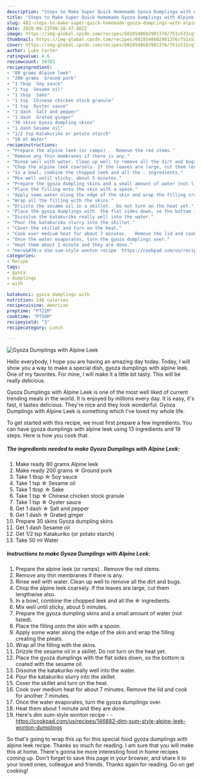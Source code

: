 ```yaml
---
description: "Steps to Make Super Quick Homemade Gyoza Dumplings with Alpine Leek"
title: "Steps to Make Super Quick Homemade Gyoza Dumplings with Alpine Leek"
slug: 481-steps-to-make-super-quick-homemade-gyoza-dumplings-with-alpine-leek
date: 2020-09-23T00:18:47.982Z
image: https://img-global.cpcdn.com/recipes/6018548682981376/751x532cq70/gyoza-dumplings-with-alpine-leek-recipe-main-photo.jpg
thumbnail: https://img-global.cpcdn.com/recipes/6018548682981376/751x532cq70/gyoza-dumplings-with-alpine-leek-recipe-main-photo.jpg
cover: https://img-global.cpcdn.com/recipes/6018548682981376/751x532cq70/gyoza-dumplings-with-alpine-leek-recipe-main-photo.jpg
author: Luke Carter
ratingvalue: 4.6
reviewcount: 39783
recipeingredient:
- "80 grams Alpine leek"
- "200 grams  Ground pork"
- "1 tbsp  Soy sauce"
- "1 tsp  Sesame oil"
- "1 tbsp  Sake"
- "1 tsp  Chinese chicken stock granule"
- "1 tsp  Oyster sauce"
- "1 dash  Salt and pepper"
- "1 dash  Grated ginger"
- "30 skins Gyoza dumpling skins"
- "1 dash Sesame oil"
- "1/2 tsp Katakuriko or potato starch"
- "50 ml Water"
recipeinstructions:
- "Prepare the alpine leek (or ramps) .  Remove the red stems."
- "Remove any thin membranes if there is any."
- "Rinse well with water. Clean up well to remove all the dirt and bugs."
- "Chop the alpine leek coarsely. If the leaves are large, cut them lengthwise also."
- "In a bowl, combine the chopped leek and all the ☆ ingredients."
- "Mix well until sticky, about 5 minutes."
- "Prepare the gyoza dumpling skins and a small amount of water (not listed)."
- "Place the filling onto the skin with a spoon."
- "Apply some water along the edge of the skin and wrap the filling creating the pleats."
- "Wrap all the filling with the skins."
- "Drizzle the sesame oil in a skillet.  Do not turn on the heat yet."
- "Place the gyoza dumplings with  the flat sides down, so the bottom is coated with the sesame oil."
- "Dissolve the katakuriko really well into the water."
- "Pour the katakuriko slurry into the skillet."
- "Cover the skillet and turn on the heat."
- "Cook over medium heat for about 7 minutes.   Remove the lid and cook for another 7 minutes."
- "Once the water evaporates, turn the gyoza dumplings over."
- "Heat them about 1 minute and they are done."
- "Here&#39;s dim sum-style wonton recipe  https://cookpad.com/us/recipes/146882-dim-sum-style-alpine-leek-wonton-dumplings"
categories:
- Recipe
tags:
- gyoza
- dumplings
- with

katakunci: gyoza dumplings with 
nutrition: 248 calories
recipecuisine: American
preptime: "PT21M"
cooktime: "PT56M"
recipeyield: "3"
recipecategory: Lunch

---
```



![Gyoza Dumplings with Alpine Leek](https://img-global.cpcdn.com/recipes/6018548682981376/751x532cq70/gyoza-dumplings-with-alpine-leek-recipe-main-photo.jpg)

Hello everybody, I hope you are having an amazing day today. Today, I will show you a way to make a special dish, gyoza dumplings with alpine leek. One of my favorites. For mine, I will make it a little bit tasty. This will be really delicious.

Gyoza Dumplings with Alpine Leek is one of the most well liked of current trending meals in the world. It is enjoyed by millions every day. It is easy, it's fast, it tastes delicious. They're nice and they look wonderful. Gyoza Dumplings with Alpine Leek is something which I've loved my whole life.




To get started with this recipe, we must first prepare a few ingredients. You can have gyoza dumplings with alpine leek using 13 ingredients and 19 steps. Here is how you cook that.

<!--inarticleads1-->

##### The ingredients needed to make Gyoza Dumplings with Alpine Leek:

1. Make ready 80 grams Alpine leek
1. Make ready 200 grams ☆ Ground pork
1. Take 1 tbsp ☆ Soy sauce
1. Take 1 tsp ☆ Sesame oil
1. Take 1 tbsp ☆ Sake
1. Take 1 tsp ☆ Chinese chicken stock granule
1. Take 1 tsp ☆ Oyster sauce
1. Get 1 dash ☆ Salt and pepper
1. Get 1 dash ☆ Grated ginger
1. Prepare 30 skins Gyoza dumpling skins
1. Get 1 dash Sesame oil
1. Get 1/2 tsp Katakuriko (or potato starch)
1. Take 50 ml Water




<!--inarticleads2-->

##### Instructions to make Gyoza Dumplings with Alpine Leek:

1. Prepare the alpine leek (or ramps) .  Remove the red stems.
1. Remove any thin membranes if there is any.
1. Rinse well with water. Clean up well to remove all the dirt and bugs.
1. Chop the alpine leek coarsely. If the leaves are large, cut them lengthwise also.
1. In a bowl, combine the chopped leek and all the ☆ ingredients.
1. Mix well until sticky, about 5 minutes.
1. Prepare the gyoza dumpling skins and a small amount of water (not listed).
1. Place the filling onto the skin with a spoon.
1. Apply some water along the edge of the skin and wrap the filling creating the pleats.
1. Wrap all the filling with the skins.
1. Drizzle the sesame oil in a skillet.  Do not turn on the heat yet.
1. Place the gyoza dumplings with  the flat sides down, so the bottom is coated with the sesame oil.
1. Dissolve the katakuriko really well into the water.
1. Pour the katakuriko slurry into the skillet.
1. Cover the skillet and turn on the heat.
1. Cook over medium heat for about 7 minutes.   Remove the lid and cook for another 7 minutes.
1. Once the water evaporates, turn the gyoza dumplings over.
1. Heat them about 1 minute and they are done.
1. Here&#39;s dim sum-style wonton recipe -  - https://cookpad.com/us/recipes/146882-dim-sum-style-alpine-leek-wonton-dumplings




So that's going to wrap this up for this special food gyoza dumplings with alpine leek recipe. Thanks so much for reading. I am sure that you will make this at home. There's gonna be more interesting food in home recipes coming up. Don't forget to save this page in your browser, and share it to your loved ones, colleague and friends. Thanks again for reading. Go on get cooking!
